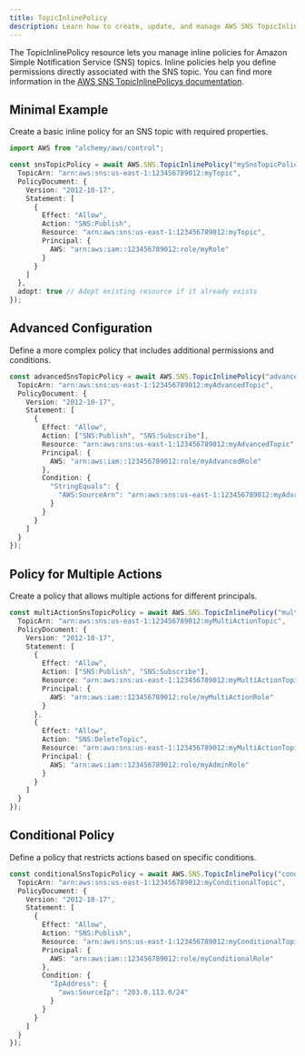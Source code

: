 ```yaml
---
title: TopicInlinePolicy
description: Learn how to create, update, and manage AWS SNS TopicInlinePolicys using Alchemy Cloud Control.
---
```



The TopicInlinePolicy resource lets you manage inline policies for Amazon Simple Notification Service (SNS) topics. Inline policies help you define permissions directly associated with the SNS topic. You can find more information in the [AWS SNS TopicInlinePolicys documentation](https://docs.aws.amazon.com/sns/latest/userguide/).

## Minimal Example

Create a basic inline policy for an SNS topic with required properties.

```ts
import AWS from "alchemy/aws/control";

const snsTopicPolicy = await AWS.SNS.TopicInlinePolicy("mySnsTopicPolicy", {
  TopicArn: "arn:aws:sns:us-east-1:123456789012:myTopic",
  PolicyDocument: {
    Version: "2012-10-17",
    Statement: [
      {
        Effect: "Allow",
        Action: "SNS:Publish",
        Resource: "arn:aws:sns:us-east-1:123456789012:myTopic",
        Principal: {
          AWS: "arn:aws:iam::123456789012:role/myRole"
        }
      }
    ]
  },
  adopt: true // Adopt existing resource if it already exists
});
```

## Advanced Configuration

Define a more complex policy that includes additional permissions and conditions.

```ts
const advancedSnsTopicPolicy = await AWS.SNS.TopicInlinePolicy("advancedSnsTopicPolicy", {
  TopicArn: "arn:aws:sns:us-east-1:123456789012:myAdvancedTopic",
  PolicyDocument: {
    Version: "2012-10-17",
    Statement: [
      {
        Effect: "Allow",
        Action: ["SNS:Publish", "SNS:Subscribe"],
        Resource: "arn:aws:sns:us-east-1:123456789012:myAdvancedTopic",
        Principal: {
          AWS: "arn:aws:iam::123456789012:role/myAdvancedRole"
        },
        Condition: {
          "StringEquals": {
            "AWS:SourceArn": "arn:aws:sns:us-east-1:123456789012:myAdvancedTopic"
          }
        }
      }
    ]
  }
});
```

## Policy for Multiple Actions

Create a policy that allows multiple actions for different principals.

```ts
const multiActionSnsTopicPolicy = await AWS.SNS.TopicInlinePolicy("multiActionSnsTopicPolicy", {
  TopicArn: "arn:aws:sns:us-east-1:123456789012:myMultiActionTopic",
  PolicyDocument: {
    Version: "2012-10-17",
    Statement: [
      {
        Effect: "Allow",
        Action: ["SNS:Publish", "SNS:Subscribe"],
        Resource: "arn:aws:sns:us-east-1:123456789012:myMultiActionTopic",
        Principal: {
          AWS: "arn:aws:iam::123456789012:role/myMultiActionRole"
        }
      },
      {
        Effect: "Allow",
        Action: "SNS:DeleteTopic",
        Resource: "arn:aws:sns:us-east-1:123456789012:myMultiActionTopic",
        Principal: {
          AWS: "arn:aws:iam::123456789012:role/myAdminRole"
        }
      }
    ]
  }
});
```

## Conditional Policy

Define a policy that restricts actions based on specific conditions.

```ts
const conditionalSnsTopicPolicy = await AWS.SNS.TopicInlinePolicy("conditionalSnsTopicPolicy", {
  TopicArn: "arn:aws:sns:us-east-1:123456789012:myConditionalTopic",
  PolicyDocument: {
    Version: "2012-10-17",
    Statement: [
      {
        Effect: "Allow",
        Action: "SNS:Publish",
        Resource: "arn:aws:sns:us-east-1:123456789012:myConditionalTopic",
        Principal: {
          AWS: "arn:aws:iam::123456789012:role/myConditionalRole"
        },
        Condition: {
          "IpAddress": {
            "aws:SourceIp": "203.0.113.0/24"
          }
        }
      }
    ]
  }
});
```
